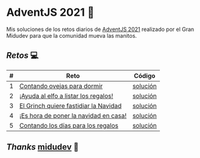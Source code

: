 # **AdventJS 2021** 🎊

Mis soluciones de los retos diarios de [AdventJS 2021](https://2021.adventjs.dev/) realizado por el Gran Midudev para que la comunidad mueva las manitos.

## ***Retos*** 💻

|  #  | Reto                                                             | Código                             |
| --- | ---------------------------------------------------------------- | ---------------------------------- |
|  1  | [Contando ovejas para dormir](./Reto%20%231/README.md)           | [solución](./Reto%20%231/index.js) |
|  2  | [¡Ayuda al elfo a listar los regalos!](./Reto%20%232/README.md)  | [solución](./Reto%20%232/index.js) |
|  3  | [El Grinch quiere fastidiar la Navidad](./Reto%20%233/README.md) | [solución](./Reto%20%233/index.js) |
|  4  | [¡Es hora de poner la navidad en casa!](./Reto%20%234/README.md) | [solución](./Reto%20%234/index.js) |
|  5  | [Contando los días para los regalos](./Reto%20%235/README.md)    | [solución](./Reto%20%235/index.js) |

## ***Thanks*** [midudev](https://twitter.com/midudev) 💯
